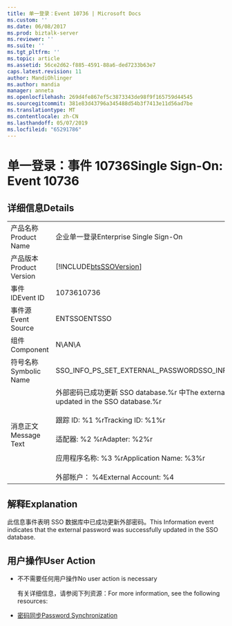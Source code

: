 ```yaml
---
title: 单一登录：Event 10736 | Microsoft Docs
ms.custom: ''
ms.date: 06/08/2017
ms.prod: biztalk-server
ms.reviewer: ''
ms.suite: ''
ms.tgt_pltfrm: ''
ms.topic: article
ms.assetid: 56ce2d62-f885-4591-88a6-ded7233b63e7
caps.latest.revision: 11
author: MandiOhlinger
ms.author: mandia
manager: anneta
ms.openlocfilehash: 269d4fe867ef5c3873343de98f9f165759d44545
ms.sourcegitcommit: 381e83d43796a345488d54b3f7413e11d56ad7be
ms.translationtype: MT
ms.contentlocale: zh-CN
ms.lasthandoff: 05/07/2019
ms.locfileid: "65291786"
---
```

# <a name="single-sign-on-event-10736"></a><span data-ttu-id="c4dfb-102">单一登录：事件 10736</span><span class="sxs-lookup"><span data-stu-id="c4dfb-102">Single Sign-On: Event 10736</span></span>
## <a name="details"></a><span data-ttu-id="c4dfb-103">详细信息</span><span class="sxs-lookup"><span data-stu-id="c4dfb-103">Details</span></span>  

|                 |                                                                                                                                                                                                   |
|-----------------|---------------------------------------------------------------------------------------------------------------------------------------------------------------------------------------------------|
|  <span data-ttu-id="c4dfb-104">产品名称</span><span class="sxs-lookup"><span data-stu-id="c4dfb-104">Product Name</span></span>   |                                                                                     <span data-ttu-id="c4dfb-105">企业单一登录</span><span class="sxs-lookup"><span data-stu-id="c4dfb-105">Enterprise Single Sign-On</span></span>                                                                                     |
| <span data-ttu-id="c4dfb-106">产品版本</span><span class="sxs-lookup"><span data-stu-id="c4dfb-106">Product Version</span></span> |                                                                    [!INCLUDE[btsSSOVersion](../includes/btsssoversion-md.md)]                                                                     |
|    <span data-ttu-id="c4dfb-107">事件 ID</span><span class="sxs-lookup"><span data-stu-id="c4dfb-107">Event ID</span></span>     |                                                                                               <span data-ttu-id="c4dfb-108">10736</span><span class="sxs-lookup"><span data-stu-id="c4dfb-108">10736</span></span>                                                                                               |
|  <span data-ttu-id="c4dfb-109">事件源</span><span class="sxs-lookup"><span data-stu-id="c4dfb-109">Event Source</span></span>   |                                                                                              <span data-ttu-id="c4dfb-110">ENTSSO</span><span class="sxs-lookup"><span data-stu-id="c4dfb-110">ENTSSO</span></span>                                                                                               |
|    <span data-ttu-id="c4dfb-111">组件</span><span class="sxs-lookup"><span data-stu-id="c4dfb-111">Component</span></span>    |                                                                                                <span data-ttu-id="c4dfb-112">N\A</span><span class="sxs-lookup"><span data-stu-id="c4dfb-112">N\A</span></span>                                                                                                |
|  <span data-ttu-id="c4dfb-113">符号名称</span><span class="sxs-lookup"><span data-stu-id="c4dfb-113">Symbolic Name</span></span>  |                                                                                 <span data-ttu-id="c4dfb-114">SSO_INFO_PS_SET_EXTERNAL_PASSWORD</span><span class="sxs-lookup"><span data-stu-id="c4dfb-114">SSO_INFO_PS_SET_EXTERNAL_PASSWORD</span></span>                                                                                 |
|  <span data-ttu-id="c4dfb-115">消息正文</span><span class="sxs-lookup"><span data-stu-id="c4dfb-115">Message Text</span></span>   | <span data-ttu-id="c4dfb-116">外部密码已成功更新 SSO database.%r 中</span><span class="sxs-lookup"><span data-stu-id="c4dfb-116">The external password was successfully updated in the SSO database.%r</span></span><br /><br /> <span data-ttu-id="c4dfb-117">跟踪 ID: %1 %r</span><span class="sxs-lookup"><span data-stu-id="c4dfb-117">Tracking ID: %1%r</span></span><br /><br /> <span data-ttu-id="c4dfb-118">适配器: %2 %r</span><span class="sxs-lookup"><span data-stu-id="c4dfb-118">Adapter: %2%r</span></span><br /><br /> <span data-ttu-id="c4dfb-119">应用程序名称: %3 %r</span><span class="sxs-lookup"><span data-stu-id="c4dfb-119">Application Name: %3%r</span></span><br /><br /> <span data-ttu-id="c4dfb-120">外部帐户： %4</span><span class="sxs-lookup"><span data-stu-id="c4dfb-120">External Account: %4</span></span> |

## <a name="explanation"></a><span data-ttu-id="c4dfb-121">解释</span><span class="sxs-lookup"><span data-stu-id="c4dfb-121">Explanation</span></span>  
 <span data-ttu-id="c4dfb-122">此信息事件表明 SSO 数据库中已成功更新外部密码。</span><span class="sxs-lookup"><span data-stu-id="c4dfb-122">This Information event indicates that the external password was successfully updated in the SSO database.</span></span>  

## <a name="user-action"></a><span data-ttu-id="c4dfb-123">用户操作</span><span class="sxs-lookup"><span data-stu-id="c4dfb-123">User Action</span></span>  

- <span data-ttu-id="c4dfb-124">不不需要任何用户操作</span><span class="sxs-lookup"><span data-stu-id="c4dfb-124">No user action is necessary</span></span>  

  <span data-ttu-id="c4dfb-125">有关详细信息，请参阅下列资源：</span><span class="sxs-lookup"><span data-stu-id="c4dfb-125">For more information, see the following resources:</span></span>  

- [<span data-ttu-id="c4dfb-126">密码同步</span><span class="sxs-lookup"><span data-stu-id="c4dfb-126">Password Synchronization</span></span>](../core/password-synchronization2.md)
